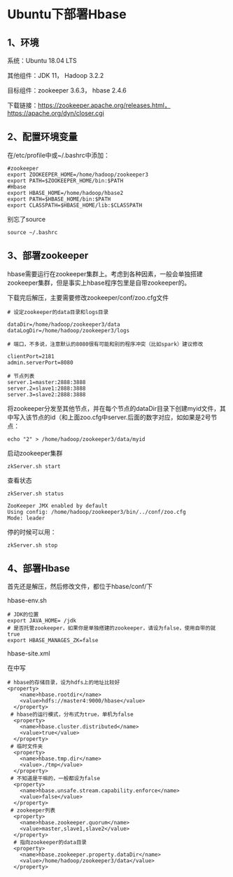 # Ubuntu下部署Hbase

## 1、环境

系统：Ubuntu 18.04 LTS

其他组件：JDK 11， Hadoop 3.2.2

目标组件：zookeeper 3.6.3， hbase 2.4.6

下载链接：https://zookeeper.apache.org/releases.html， https://apache.org/dyn/closer.cgi

## 2、配置环境变量

在/etc/profile中或~/.bashrc中添加：

```
#zookeeper
export ZOOKEEPER_HOME=/home/hadoop/zookeeper3
export PATH=$ZOOKEEPER_HOME/bin:$PATH
#Hbase
export HBASE_HOME=/home/hadoop/hbase2
export PATH=$HBASE_HOME/bin:$PATH
export CLASSPATH=$HBASE_HOME/lib:$CLASSPATH
```

别忘了source

```
source ~/.bashrc
```

## 3、部署zookeeper

hbase需要运行在zookeeper集群上。考虑到各种因素，一般会单独搭建zookeeper集群，但是事实上hbase程序包里是自带zookeeper的。

下载完后解压，主要需要修改zookeeper/conf/zoo.cfg文件

```
# 设定zookeeper的data目录和logs目录

dataDir=/home/hadoop/zookeeper3/data
dataLogDir=/home/hadoop/zookeeper3/logs

# 端口，不多说，注意默认的8080很有可能和别的程序冲突（比如spark）建议修改

clientPort=2181
admin.serverPort=8080

# 节点列表
server.1=master:2888:3888
server.2=slave1:2888:3888
server.3=slave2:2888:3888
```

将zookeeper分发至其他节点，并在每个节点的dataDir目录下创建myid文件，其中写入该节点的id（和上面zoo.cfg中server.后面的数字对应，如如果是2号节点：

```
echo "2" > /home/hadoop/zookeeper3/data/myid
```

启动zookeeper集群

```
zkServer.sh start
```

查看状态

```
zkServer.sh status

ZooKeeper JMX enabled by default
Using config: /home/hadoop/zookeeper3/bin/../conf/zoo.cfg
Mode: leader
```

停的时候可以用：

```
zkServer.sh stop
```

## 4、部署Hbase

首先还是解压，然后修改文件，都位于hbase/conf/下

hbase-env.sh

```
# JDK的位置
export JAVA_HOME= /jdk
# 是否托管zookeeper，如果你是单独搭建的zookeeper，请设为false，使用自带的就true
export HBASE_MANAGES_ZK=false
```

hbase-site.xml

在<configuration>中写

```
# hbase的存储目录，设为hdfs上的地址比较好
<property>
    <name>hbase.rootdir</name>
    <value>hdfs://master4:9000/hbase</value>
  </property>
 # hbase的运行模式，分布式为true，单机为false
  <property>
    <name>hbase.cluster.distributed</name>
    <value>true</value>
  </property>
 # 临时文件夹
  <property>
    <name>hbase.tmp.dir</name>
    <value>./tmp</value>
  </property>
 # 不知道是干嘛的，一般都设为false
  <property>
    <name>hbase.unsafe.stream.capability.enforce</name>
    <value>false</value>
  </property>
 # zookeeper列表 
  <property>
    <name>hbase.zookeeper.quorum</name>
    <value>master,slave1,slave2</value>
  </property>
  # 指向zookeeper的data目录
  <property>
    <name>hbase.zookeeper.property.dataDir</name>
    <value>/home/hadoop/zookeeper3/data</value>
  </property>
```

